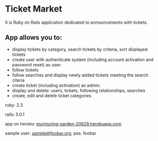 # Ticket Market

It is Ruby on Rails application dedicated to announcements with tickets.

## App allows you to:
- display tickets by category, search tickets by criteria, sort displayed tickets
- create user with authenticate system (including account activation and password reset)
  as user:
- follow tickets
- follow searches and display newly added tickets meeting the search citeria
- create ticket (including activation)
  as admin:
- display and delete: users, tickets, following relationships, searches
- create, edit and delete ticket categories

ruby: 2.3

rails: 5.0.1

app on heroku: [murmuring-garden-20629.herokuapp.com](http://murmuring-garden-20629.herokuapp.com)

sample user: sample@foobar.org, pas: foobar